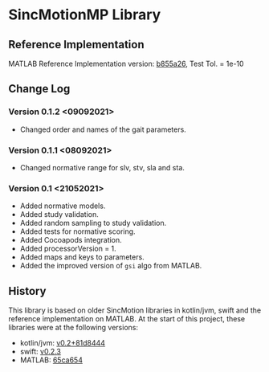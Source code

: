 # SincMotionMP Library

## Reference Implementation

MATLAB Reference Implementation version: [b855a26](https://github.com/GallVp/innerEarMatlab/commit/b855a2687972a6dceb768848287e10054ec1ff74), Test Tol. = 1e-10 

## Change Log

### Version 0.1.2 <09092021>

+ Changed order and names of the gait parameters.

### Version 0.1.1 <08092021>

+ Changed normative range for slv, stv, sla and sta.

### Version 0.1 <21052021>

+ Added normative models.
+ Added study validation.
+ Added random sampling to study validation.
+ Added tests for normative scoring.
+ Added Cocoapods integration.
+ Added processorVersion = 1.
+ Added maps and keys to parameters.
+ Added the improved version of `gsi` algo from MATLAB.

## History

This library is based on older SincMotion libraries in kotlin/jvm, swift and the reference implementation on MATLAB. At the start of this project, these libraries were at the following versions:

+ kotlin/jvm: [v0.2+81d8444](https://github.com/GallVp/libsinc-android/commit/81d84447a46d203ce60b51d7d6e311a371cfebe4)
+ swift: [v0.2.3](https://github.com/GallVp/SincMotion/tree/v0.2.3)
+ MATLAB: [65ca654](https://github.com/GallVp/innerEarMatlab/commit/65ca654f33a305918c55f07270e3278461503fb5)
